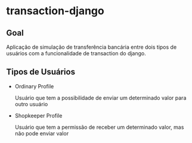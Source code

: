 # transaction-django


## Goal

Aplicação de simulação de transferência bancária entre dois tipos de usuários com a funcionalidade de transaction do django.

## Tipos de Usuários

- Ordinary Profile 

  Usuário que tem a possibilidade de enviar um determinado valor para outro usuário
  
- Shopkeeper Profile

  Usuário que tem a permissão de receber um determinado valor, mas não pode enviar valor
